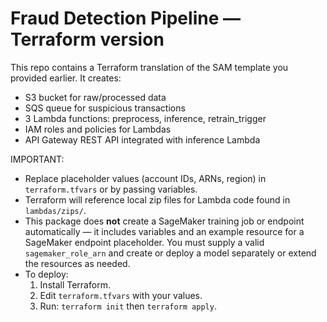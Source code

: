 # Fraud Detection Pipeline — Terraform version
This repo contains a Terraform translation of the SAM template you provided earlier.
It creates:
- S3 bucket for raw/processed data
- SQS queue for suspicious transactions
- 3 Lambda functions: preprocess, inference, retrain_trigger
- IAM roles and policies for Lambdas
- API Gateway REST API integrated with inference Lambda

IMPORTANT:
- Replace placeholder values (account IDs, ARNs, region) in `terraform.tfvars` or by passing variables.
- Terraform will reference local zip files for Lambda code found in `lambdas/zips/`.
- This package does **not** create a SageMaker training job or endpoint automatically — it includes variables and an example resource for a SageMaker endpoint placeholder. You must supply a valid `sagemaker_role_arn` and create or deploy a model separately or extend the resources as needed.
- To deploy:
  1. Install Terraform.
  2. Edit `terraform.tfvars` with your values.
  3. Run: `terraform init` then `terraform apply`.
